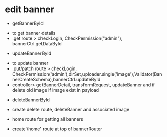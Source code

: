 # edit banner

* getBannerById 
- to get banner details
- .get route > checkLogin, CheckPermission("admin"), bannerCtrl.getDataById

* updateBannerById
- to update banner 
- .put/patch route > checkLogin, CheckPermission('admin'),dirSet,uploader.single('image'),Validator(BannerCreateSchema),bannerCtrl.updateById
- controller> getBannerDetail, transformRequest, updateBanner and if delete old image if image exist in payload

* deleteBannerById
- create delete route, deleteBanner and associated image

* home route for getting all banners
- create'/home' route at top of bannerRouter
